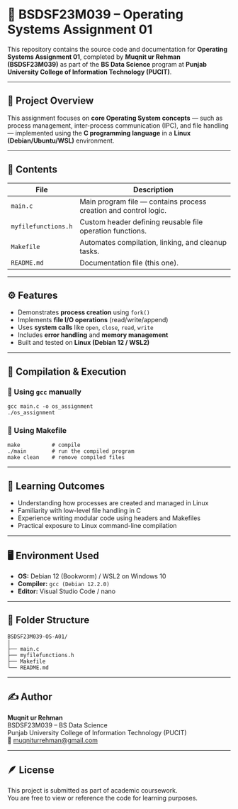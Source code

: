 # 🧠 BSDSF23M039 – Operating Systems Assignment 01

This repository contains the source code and documentation for **Operating Systems Assignment 01**, completed by **Muqnit ur Rehman (BSDSF23M039)** as part of the **BS Data Science** program at **Punjab University College of Information Technology (PUCIT)**.

---

## 📘 Project Overview
This assignment focuses on **core Operating System concepts** — such as process management, inter-process communication (IPC), and file handling — implemented using the **C programming language** in a **Linux (Debian/Ubuntu/WSL)** environment.

---

## 🧩 Contents
| File | Description |
|------|--------------|
| `main.c` | Main program file — contains process creation and control logic. |
| `myfilefunctions.h` | Custom header defining reusable file operation functions. |
| `Makefile` | Automates compilation, linking, and cleanup tasks. |
| `README.md` | Documentation file (this one). |

---

## ⚙️ Features
- Demonstrates **process creation** using `fork()`
- Implements **file I/O operations** (read/write/append)
- Uses **system calls** like `open`, `close`, `read`, `write`
- Includes **error handling** and **memory management**
- Built and tested on **Linux (Debian 12 / WSL2)**

---

## 🧮 Compilation & Execution

### 🔧 Using `gcc` manually
```
gcc main.c -o os_assignment
./os_assignment
```

### 🧰 Using Makefile
```
make          # compile
./main        # run the compiled program
make clean    # remove compiled files
```

---

## 🧠 Learning Outcomes
- Understanding how processes are created and managed in Linux  
- Familiarity with low-level file handling in C  
- Experience writing modular code using headers and Makefiles  
- Practical exposure to Linux command-line compilation  

---

## 🖥️ Environment Used
- **OS:** Debian 12 (Bookworm) / WSL2 on Windows 10  
- **Compiler:** `gcc (Debian 12.2.0)`  
- **Editor:** Visual Studio Code / nano  

---

## 📂 Folder Structure
```
BSDSF23M039-OS-A01/
│
├── main.c
├── myfilefunctions.h
├── Makefile
└── README.md
```

---

## ✍️ Author
**Muqnit ur Rehman**  
BSDSF23M039 – BS Data Science  
Punjab University College of Information Technology (PUCIT)  
📧 [muqniturrehman@gmail.com](mailto:muqniturrehman@gmail.com)

---

## 🪶 License
This project is submitted as part of academic coursework.  
You are free to view or reference the code for learning purposes.
